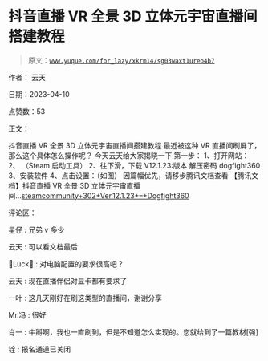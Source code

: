 # 抖音直播 VR 全景 3D 立体元宇宙直播间搭建教程

> 原文：[`www.yuque.com/for_lazy/xkrm14/sg03waxt1ureo4b7`](https://www.yuque.com/for_lazy/xkrm14/sg03waxt1ureo4b7)

作者： 云天

日期：2023-04-10

点赞数：53

正文：

抖音直播 VR 全景 3D 立体元宇宙直播间搭建教程 最近被这种 VR 直播间刷屏了，那么这个具体怎么操作呢？ 今天云天给大家揭晓一下 第一步： 1、打开网站： 2、 （Steam 启动工具） 2、往下滑，下载 V12.1.23:版本 解压密码 dogfight360 3、安装软件 4、点击设置：（如图） 因篇幅优先，请移步腾讯文档查看 【腾讯文档】抖音直播 VR 全景 3D 立体元宇宙直播间...[steamcommunity+302+Ver.12.1.23+–+Dogfight360](https://www.dogfight360.com/blog/686/)

评论区：

星仔 : 兄弟 v 多少

云天 : 可以看文档最后

Luck : 对电脑配置的要求很高吧？

云天 : 现在直播伴侣对显卡都有要求了

一叶 : 这几天刚好在刷这类型的直播间，谢谢分享

Mr.冯 : 很好

肖一 : 牛掰啊，我也一直刷到，但是不知道怎么实现的。您就给到了一篇教材[强]

铨 : 报名通道已关闭



